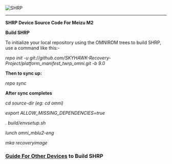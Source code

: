 ![SHRP](https://github.com/SKYHAWK-Recovery-Project/platform_manifest_twrp_omni/raw/9.0/banner.png)

---------------

**SHRP Device Source Code For Meizu M2**

**Build SHRP**

To initialize your local repository using the OMNIROM trees to build SHRP, use a command like this:-

*repo init -u git://github.com/SKYHAWK-Recovery-Project/platform_manifest_twrp_omni.git -b 9.0*

**Then to sync up:**

*repo sync*

**After sync completes**

*cd source-dir    (eg: cd omni)*
  
*export ALLOW_MISSING_DEPENDENCIES=true*

*. build/envsetup.sh*

*lunch omni_mblu2-eng*

*mka recoveryimage*
  
### [Guide For Other Devices](https://skyhawk-recovery-project.github.io/#/guide) to Build SHRP 
